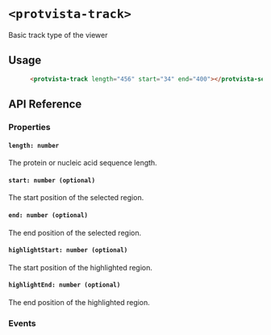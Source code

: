 # `<protvista-track>`
Basic track type of the viewer


## Usage
```html
      <protvista-track length="456" start="34" end="400"></protvista-sequence>
```

## API Reference

### Properties
#### `length: number`
The protein or nucleic acid sequence length.

#### `start: number (optional)`
The start position of the selected region.

#### `end: number (optional)`
The end position of the selected region.

#### `highlightStart: number (optional)`
The start position of the highlighted region.

#### `highlightEnd: number (optional)`
The end position of the highlighted region.

### Events
